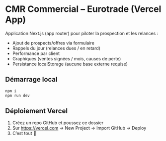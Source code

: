 # CMR Commercial – Eurotrade (Vercel App)

Application Next.js (app router) pour piloter la prospection et les relances :
- Ajout de prospects/offres via formulaire
- Rappels du jour (relances dues / en retard)
- Performance par client
- Graphiques (ventes signées / mois, causes de perte)
- Persistance localStorage (aucune base externe requise)

## Démarrage local
```bash
npm i
npm run dev
```

## Déploiement Vercel
1) Créez un repo GitHub et poussez ce dossier
2) Sur https://vercel.com → New Project → Import GitHub → Deploy
3) C’est tout 🎉
